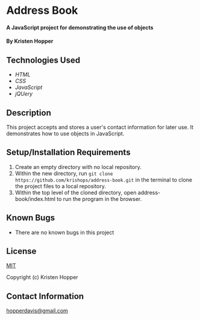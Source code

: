 # Address Book

#### A JavaScript project for demonstrating the use of objects

#### By Kristen Hopper

## Technologies Used

* _HTML_
* _CSS_
* _JavaScript_
* _jQUery_

## Description

This project accepts and stores a user's contact information for later use. It demonstrates how to use objects in JavaScript.

## Setup/Installation Requirements

1. Create an empty directory with no local repository. 
2. Within the new directory, run `git clone https://github.com/krishops/address-book.git` in the terminal to clone the project files to a local repository.
3. Within the top level of the cloned directory, open address-book/index.html to run the program in the browser.

## Known Bugs

* There are no known bugs in this project

## License

[MIT](https://opensource.org/licenses/MIT)

Copyright (c) Kristen Hopper

## Contact Information

hopperdavis@gmail.com